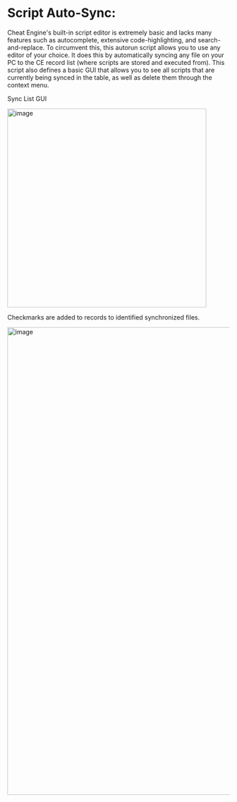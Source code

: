 # Script Auto-Sync:

Cheat Engine's built-in script editor is extremely basic and lacks many features such as autocomplete, extensive code-highlighting, and search-and-replace.
To circumvent this, this autorun script allows you to use any editor of your choice.
It does this by automatically syncing any file on your PC to the CE record list (where scripts are stored and executed from).
This script also defines a basic GUI that allows you to see all scripts that are currently being synced in the table, as well as delete them through the context menu.

Sync List GUI

<img width="451" alt="image" src="https://user-images.githubusercontent.com/38278077/147902611-514981c5-f851-4099-a78c-6e77cbfd74db.png">

Checkmarks are added to records to identified synchronized files.

<img width="1061" alt="image" src="https://user-images.githubusercontent.com/38278077/147902695-f638d84d-f011-4086-9a54-d77884b37a78.png">
